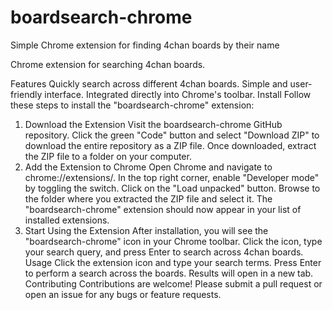 # boardsearch-chrome
 Simple Chrome extension for finding 4chan boards by their name

Chrome extension for searching 4chan boards.

Features
Quickly search across different 4chan boards.
Simple and user-friendly interface.
Integrated directly into Chrome's toolbar.
Install
Follow these steps to install the "boardsearch-chrome" extension:

1. Download the Extension
Visit the boardsearch-chrome GitHub repository.
Click the green "Code" button and select "Download ZIP" to download the entire repository as a ZIP file.
Once downloaded, extract the ZIP file to a folder on your computer.
2. Add the Extension to Chrome
Open Chrome and navigate to chrome://extensions/.
In the top right corner, enable "Developer mode" by toggling the switch.
Click on the "Load unpacked" button.
Browse to the folder where you extracted the ZIP file and select it.
The "boardsearch-chrome" extension should now appear in your list of installed extensions.
3. Start Using the Extension
After installation, you will see the "boardsearch-chrome" icon in your Chrome toolbar.
Click the icon, type your search query, and press Enter to search across 4chan boards.
Usage
Click the extension icon and type your search terms.
Press Enter to perform a search across the boards.
Results will open in a new tab.
Contributing
Contributions are welcome! Please submit a pull request or open an issue for any bugs or feature requests.
